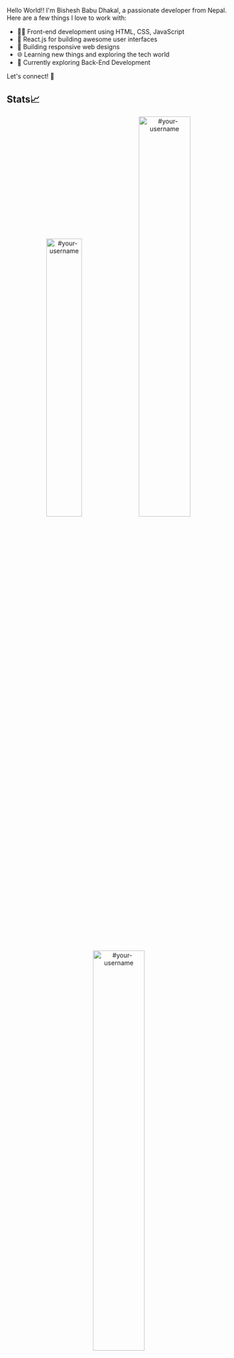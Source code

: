 Hello World!!
I'm Bishesh Babu Dhakal, a passionate developer from Nepal. Here are a few things I love to work with:

- 👨‍💻 Front-end development using HTML, CSS, JavaScript
- 🚀 React.js for building awesome user interfaces
- 📱 Building responsive web designs
- 🌐 Learning new things and exploring the tech world
- 🌱 Currently exploring Back-End Development

Let's connect! 🌟


## Stats📈
<p align="center">
<img width="40%" src="https://github-readme-stats.vercel.app/api/top-langs?username=#your-username&show_icons=true&theme=dracula&title_color=ff8000&text_color=ffffff&bg_color=6a6a6a&locale=en&layout=compact&hide_border=true" alt="#your-username" /> 
<img width="48%" src="https://github-readme-stats.vercel.app/api?username=#your-username&show_icons=true&theme=dracula&title_color=ff8000&text_color=ffffff&bg_color=6a6a6a&locale=en&hide_border=true" alt="#your-username" />
<img width="48%" src="https://github-readme-streak-stats.herokuapp.com/?user=#your-username&theme=highcontrast&hide_border=true" alt="#your-username" />
</p>

Technologies 💡
--------------------------------------------------------------------------------------------------------------------

Languages ✏️

<img src="[{BadgeURLHere}](https://img.shields.io/badge/HTML5-E34F26?style=for-the-badge&logo=html5&logoColor=white)" /> https://img.shields.io/badge/CSS3-1572B6?style=for-the-badge&logo=css3&logoColor=white https://img.shields.io/badge/JavaScript-323330?style=for-the-badge&logo=javascript&logoColor=F7DF1E https://img.shields.io/badge/React-20232A?style=for-the-badge&logo=react&logoColor=61DAFB https://img.shields.io/badge/Tailwind_CSS-38B2AC?style=for-the-badge&logo=tailwind-css&logoColor=white 	https://img.shields.io/badge/ts--node-3178C6?style=for-the-badge&logo=ts-node&logoColor=white 

Tools 🔧
https://img.shields.io/badge/VSCode-0078D4?style=for-the-badge&logo=visual%20studio%20code&logoColor=white https://img.shields.io/badge/Figma-F24E1E?style=for-the-badge&logo=figma&logoColor=white https://img.shields.io/badge/Canva-%2300C4CC.svg?&style=for-the-badge&logo=Canva&logoColor=white 








